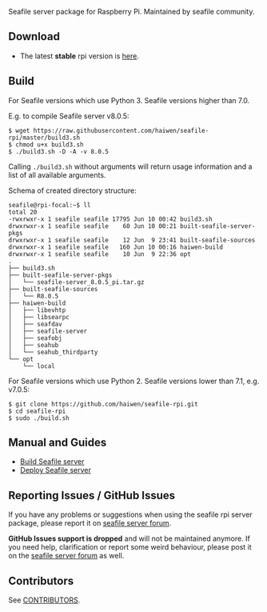 Seafile server package for Raspberry Pi. Maintained by seafile community.

## Download

- The latest **stable** rpi version is [here](https://github.com/haiwen/seafile-rpi/releases/latest).

## Build
For Seafile versions which use Python 3. Seafile versions higher than 7.0.

E.g. to compile Seafile server v8.0.5:
```
$ wget https://raw.githubusercontent.com/haiwen/seafile-rpi/master/build3.sh
$ chmod u+x build3.sh
$ ./build3.sh -D -A -v 8.0.5
```
Calling `./build3.sh` without arguments will return usage information and a list of all available arguments.

Schema of created directory structure:
```
seafile@rpi-focal:~$ ll
total 20
-rwxrwxr-x 1 seafile seafile 17795 Jun 10 00:42 build3.sh
drwxrwxr-x 1 seafile seafile    60 Jun 10 00:21 built-seafile-server-pkgs
drwxrwxr-x 1 seafile seafile    12 Jun  9 23:41 built-seafile-sources
drwxrwxr-x 1 seafile seafile   160 Jun 10 00:16 haiwen-build
drwxrwxr-x 1 seafile seafile    10 Jun  9 22:36 opt
.
├── build3.sh
├── built-seafile-server-pkgs
│   └── seafile-server_8.0.5_pi.tar.gz
├── built-seafile-sources
│   └── R8.0.5
├── haiwen-build
│   ├── libevhtp
│   ├── libsearpc
│   ├── seafdav
│   ├── seafile-server
│   ├── seafobj
│   ├── seahub
│   └── seahub_thirdparty
└── opt
    └── local
```

For Seafile versions which use Python 2. Seafile versions lower than 7.1, e.g. v7.0.5:
```
$ git clone https://github.com/haiwen/seafile-rpi.git
$ cd seafile-rpi
$ sudo ./build.sh
```

## Manual and Guides

- [Build Seafile server](https://manual.seafile.com/build_seafile/rpi/)
- [Deploy Seafile server](https://manual.seafile.com/deploy/)

## Reporting Issues / GitHub Issues

If you have any problems or suggestions when using the seafile rpi server package, please report it on [seafile server forum](https://forum.seafile.com/). 

**GitHub Issues support is dropped** and will not  be maintained anymore. If you need help, clarification or report some weird behaviour, please post it on the [seafile server forum](https://forum.seafile.com/) as well.

## Contributors

See [CONTRIBUTORS](https://github.com/haiwen/seafile-rpi/graphs/contributors).
